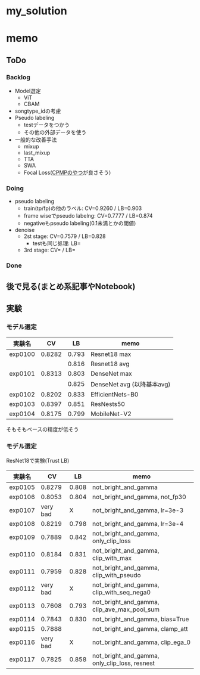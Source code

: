 # my_solution

# memo

## ToDo

### Backlog


- Model選定
  - ViT
  - CBAM
- songtype_idの考慮
- Pseudo labeling
  - testデータをつかう
  - その他の外部データを使う
- 一般的な改善手法
  - mixup
  - last_mixup
  - TTA
  - SWA
  - Focal Loss([CPMPのやつ](https://www.kaggle.com/c/rfcx-species-audio-detection/discussion/213075)が良さそう)

### Doing

- pseudo labeling
  - train(tp/fp)の他のラベル: CV=0.9260 / LB=0.903
  - frame wiseでpseudo labelng: CV=0.7777 / LB=0.874
  - negativeもpseudo labeling(0.1未満とかの閾値)
- denoise
  - 2st stage: CV=0.7579 / LB=0.828
    - testも同じ処理: LB=
  - 3rd stage: CV= / LB=
  
### Done
    
## 後で見る(まとめ系記事やNotebook)

## 実験

### モデル選定

|実験名|CV|LB|memo|
|--|--|--|--|
|exp0100|0.8282|0.793|Resnet18 max|
|||0.816|Resnet18 avg|
|exp0101|0.8313|0.803|DenseNet max|
|||0.825|DenseNet avg (以降基本avg)|
|exp0102|0.8202|0.833|EfficientNets-B0|
|exp0103|0.8397|0.851|ResNests50|
|exp0104|0.8175|0.799|MobileNet-V2|

そもそもベースの精度が低そう

### モデル選定

ResNet18で実験(Trust LB)

|実験名|CV|LB|memo|
|--|--|--|--|
|exp0105|0.8279|0.808|not_bright_and_gamma|
|exp0106|0.8053|0.804|not_bright_and_gamma, not_fp30|
|exp0107|very bad|X|not_bright_and_gamma, lr=3e-3|
|exp0108|0.8219|0.798|not_bright_and_gamma, lr=3e-4|
|exp0109|0.7889|0.842|not_bright_and_gamma, only_clip_loss|
|exp0110|0.8184|0.831|not_bright_and_gamma, clip_with_max|
|exp0111|0.7959|0.828|not_bright_and_gamma, clip_with_pseudo|
|exp0112|very bad|X|not_bright_and_gamma, clip_with_seq_nega0|
|exp0113|0.7608|0.793|not_bright_and_gamma, clip_ave_max_pool_sum|
|exp0114|0.7843|0.830|not_bright_and_gamma, bias=True|
|exp0115|0.7888||not_bright_and_gamma, clamp_att|
|exp0116|very bad|X|not_bright_and_gamma, clip_ega_0|
|exp0117|0.7825|0.858|not_bright_and_gamma, only_clip_loss, resnest|
